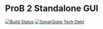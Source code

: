 # ProB 2 Standalone GUI

[![Build Status](https://travis-ci.org/bendisposto/prob2-ui.svg?branch=master)](https://travis-ci.org/bendisposto/prob2-ui)
[![SonarQube Tech Debt](https://img.shields.io/sonar/http/sonarqube.com/prob2standalone/tech_debt.svg?maxAge=2591000)](https://sonarqube.com/overview?id=prob2standalone)

